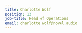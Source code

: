 ```yaml
---
title: Charlotte Wolf
position: 13
job-title: Head of Operations
email: charlotte.wolf@novel.audio
---
```


